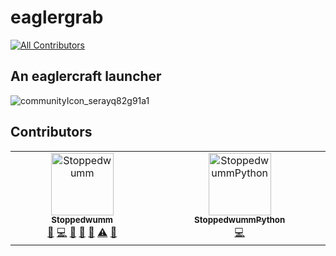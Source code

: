 # eaglergrab
<!-- ALL-CONTRIBUTORS-BADGE:START - Do not remove or modify this section -->
[![All Contributors](https://img.shields.io/badge/all_contributors-2-orange.svg?style=flat-square)](#contributors-)
<!-- ALL-CONTRIBUTORS-BADGE:END -->
## An eaglercraft launcher
![communityIcon_serayq82g91a1](https://github.com/user-attachments/assets/54f4e10c-604d-4fc8-985b-5a42a0d16cf5)

## Contributors

<!-- ALL-CONTRIBUTORS-LIST:START - Do not remove or modify this section -->
<!-- prettier-ignore-start -->
<!-- markdownlint-disable -->
<table>
  <tbody>
    <tr>
      <td align="center" valign="top" width="14.28%"><a href="https://github.com/Stoppedwumm"><img src="https://avatars.githubusercontent.com/u/129097720?v=4?s=100" width="100px;" alt="Stoppedwumm"/><br /><sub><b>Stoppedwumm</b></sub></a><br /><a href="https://github.com/Stoppedwumm/eaglerGrab/issues?q=author%3AStoppedwumm" title="Bug reports">🐛</a> <a href="https://github.com/Stoppedwumm/eaglerGrab/commits?author=Stoppedwumm" title="Code">💻</a> <a href="#design-Stoppedwumm" title="Design">🎨</a> <a href="#ideas-Stoppedwumm" title="Ideas, Planning, & Feedback">🤔</a> <a href="#research-Stoppedwumm" title="Research">🔬</a> <a href="https://github.com/Stoppedwumm/eaglerGrab/commits?author=Stoppedwumm" title="Tests">⚠️</a> <a href="#userTesting-Stoppedwumm" title="User Testing">📓</a></td>
      <td align="center" valign="top" width="14.28%"><a href="https://github.com/StoppedwummPython"><img src="https://avatars.githubusercontent.com/u/178370516?v=4?s=100" width="100px;" alt="StoppedwummPython"/><br /><sub><b>StoppedwummPython</b></sub></a><br /><a href="https://github.com/Stoppedwumm/eaglerGrab/commits?author=StoppedwummPython" title="Code">💻</a></td>
    </tr>
  </tbody>
</table>

<!-- markdownlint-restore -->
<!-- prettier-ignore-end -->

<!-- ALL-CONTRIBUTORS-LIST:END -->
<!-- prettier-ignore-start -->
<!-- markdownlint-disable -->

<!-- markdownlint-restore -->
<!-- prettier-ignore-end -->

<!-- ALL-CONTRIBUTORS-LIST:END -->
